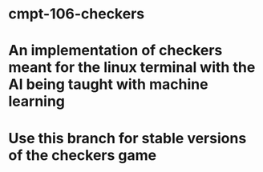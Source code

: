 # cmpt-106-checkers
# An implementation of checkers meant for the linux terminal with the AI being taught with machine learning
# Use this branch for stable versions of the checkers game
